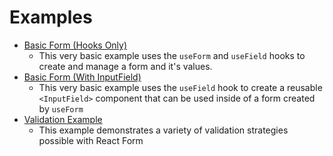 # Examples

- [Basic Form (Hooks Only)](https://codesandbox.io/s/react-form-demo-950ww)
  - This very basic example uses the `useForm` and `useField` hooks to create and manage a form and it's values.
- [Basic Form (With InputField)](https://codesandbox.io/s/react-form-demo-wrybd)
  - This very basic example uses the `useField` hook to create a reusable `<InputField>` component that can be used inside of a form created by `useForm`
- [Validation Example](https://codesandbox.io/s/react-form-demo-q9mgm)
  - This example demonstrates a variety of validation strategies possible with React Form
